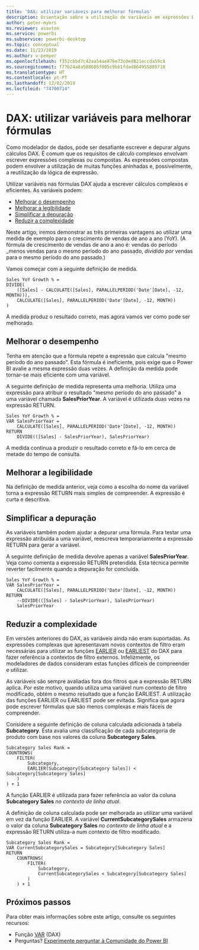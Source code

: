 ```yaml
---
title: 'DAX: utilizar variáveis para melhorar fórmulas'
description: Orientação sobre a utilização de variáveis em expressões DAX.
author: peter-myers
ms.reviewer: asaxton
ms.service: powerbi
ms.subservice: powerbi-desktop
ms.topic: conceptual
ms.date: 11/23/2019
ms.author: v-pemyer
ms.openlocfilehash: f352cbbd7c42aa54ae876e73c0ed821eccda59c8
ms.sourcegitcommit: f77b24a8a588605f005c9bb1fdad864955885718
ms.translationtype: HT
ms.contentlocale: pt-PT
ms.lasthandoff: 12/02/2019
ms.locfileid: "74700714"
---
```

# <a name="dax-use-variables-to-improve-your-formulas"></a>DAX: utilizar variáveis para melhorar fórmulas

Como modelador de dados, pode ser desafiante escrever e depurar alguns cálculos DAX. É comum que os requisitos de cálculo complexos envolvam escrever expressões complexas ou compostas. As expressões compostas podem envolver a utilização de muitas funções aninhadas e, possivelmente, a reutilização da lógica de expressão.

Utilizar variáveis nas fórmulas DAX ajuda a escrever cálculos complexos e eficientes. As variáveis podem:

- [Melhorar o desempenho](#improve-performance)
- [Melhorar a legibilidade](#improve-readability)
- [Simplificar a depuração](#simplify-debugging)
- [Reduzir a complexidade](#reduce-complexity)

Neste artigo, iremos demonstrar as três primeiras vantagens ao utilizar uma medida de exemplo para o crescimento de vendas de ano a ano (YoY). (A fórmula de crescimento de vendas de ano a ano é: vendas do período _menos vendas para o mesmo período do ano passado, _dividido por_ vendas para o mesmo período do ano passado.)

Vamos começar com a seguinte definição de medida.

```dax
Sales YoY Growth % =
DIVIDE(
    ([Sales] - CALCULATE([Sales], PARALLELPERIOD('Date'[Date], -12, MONTH))),
    CALCULATE([Sales], PARALLELPERIOD('Date'[Date], -12, MONTH))
)
```

A medida produz o resultado correto, mas agora vamos ver como pode ser melhorado.

## <a name="improve-performance"></a>Melhorar o desempenho

Tenha em atenção que a fórmula repete a expressão que calcula "mesmo período do ano passado". Esta fórmula é ineficiente, pois exige que o Power BI avalie a mesma expressão duas vezes. A definição da medida pode tornar-se mais eficiente com uma variável.

A seguinte definição de medida representa uma melhoria. Utiliza uma expressão para atribuir o resultado "mesmo período do ano passado" a uma variável chamada **SalesPriorYear**. A variável é utilizada duas vezes na expressão RETURN.

```dax
Sales YoY Growth % =
VAR SalesPriorYear =
    CALCULATE([Sales], PARALLELPERIOD('Date'[Date], -12, MONTH))
RETURN
    DIVIDE(([Sales] - SalesPriorYear), SalesPriorYear)
```

A medida continua a produzir o resultado correto e fá-lo em cerca de metade do tempo de consulta.

## <a name="improve-readability"></a>Melhorar a legibilidade

Na definição de medida anterior, veja como a escolha do nome da variável torna a expressão RETURN mais simples de compreender. A expressão é curta e descritiva.

## <a name="simplify-debugging"></a>Simplificar a depuração

As variáveis também podem ajudar a depurar uma fórmula. Para testar uma expressão atribuída a uma variável, reescreva temporariamente a expressão RETURN para gerar a variável.

A seguinte definição de medida devolve apenas a variável **SalesPriorYear**. Veja como comenta a expressão RETURN pretendida. Esta técnica permite reverter facilmente quando a depuração for concluída.

```dax
Sales YoY Growth % =
VAR SalesPriorYear =
    CALCULATE([Sales], PARALLELPERIOD('Date'[Date], -12, MONTH))
RETURN
    --DIVIDE(([Sales] - SalesPriorYear), SalesPriorYear)
    SalesPriorYear
```

## <a name="reduce-complexity"></a>Reduzir a complexidade

Em versões anteriores do DAX, as variáveis ainda não eram suportadas. As expressões complexas que apresentavam novos contextos de filtro eram necessárias para utilizar as funções [EARLIER](/dax/earlier-function-dax) ou [EARLIEST](/dax/earliest-function-dax) do DAX para fazer referência a contextos de filtro externos. Infelizmente, os modeladores de dados consideram estas funções difíceis de compreender e utilizar.

As variáveis são sempre avaliadas fora dos filtros que a expressão RETURN aplica. Por este motivo, quando utiliza uma variável num contexto de filtro modificado, obtém o mesmo resultado que a função EARLIEST. A utilização das funções EARLIER ou EARLIEST pode ser evitada. Significa que agora pode escrever fórmulas que são menos complexas e mais fáceis de compreender.

Considere a seguinte definição de coluna calculada adicionada à tabela **Subcategory**. Esta avalia uma classificação de cada subcategoria de produto com base nos valores da coluna **Subcategory Sales**.

```dax
Subcategory Sales Rank =
COUNTROWS(
    FILTER(
        Subcategory,
        EARLIER(Subcategory[Subcategory Sales]) < Subcategory[Subcategory Sales]
    )
) + 1
```

A função EARLIER é utilizada para fazer referência ao valor da coluna **Subcategory Sales** _no contexto de linha atual_.

A definição de coluna calculada pode ser melhorada ao utilizar uma variável em vez da função EARLIER. A variável **CurrentSubcategorySales** armazena o valor da coluna **Subcategory Sales** _no contexto de linha atual_ e a expressão RETURN utiliza-a num contexto de filtro modificado.

```dax
Subcategory Sales Rank =
VAR CurrentSubcategorySales = Subcategory[Subcategory Sales]
RETURN
    COUNTROWS(
        FILTER(
            Subcategory,
            CurrentSubcategorySales < Subcategory[Subcategory Sales]
        )
    ) + 1
```

## <a name="next-steps"></a>Próximos passos

Para obter mais informações sobre este artigo, consulte os seguintes recursos:

- Função [VAR](/dax/var-dax) (DAX)
- Perguntas? [Experimente perguntar à Comunidade do Power BI](https://community.powerbi.com/)
